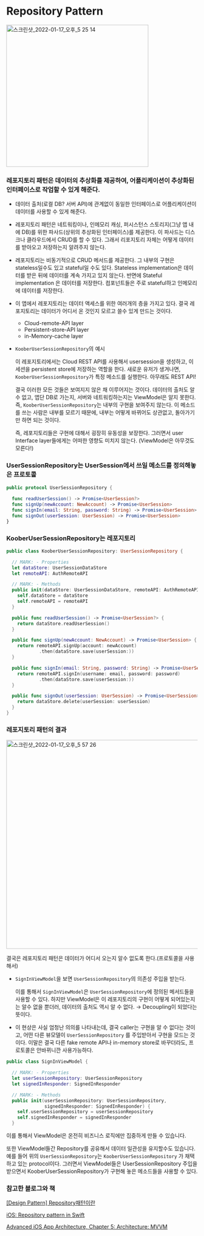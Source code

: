 # Repository Pattern

<img width="374" alt="스크린샷_2022-01-17_오후_5 25 14" src="https://user-images.githubusercontent.com/69891604/149791168-05d0e38b-e057-430b-b49d-f7ff4598fc0f.png">


### 레포지토리 패턴은 데이터의 추상화를 제공하여, 어플리케이션이 추상화된 인터페이스로 작업할 수 있게 해준다.

- 데이터 출처(로컬 DB? 서버 API)에 관계없이 동일한 인터페이스로 어플리케이션이 데이터를 사용할 수 있게 해준다.
- 레포지토리 패턴은 네트워킹이나, 인메모리 캐싱, 퍼시스턴스 스토리지(그냥 앱 내에 DB)를 위한 파사드(상위의 추상화된 인터페이스)를 제공한다. 이 파사드는 디스크나 클라우드에서 CRUD를 할 수 있다. 그래서 리포지토리 자체는 어떻게 데이터를 받아오고 저장하는지 알려주지 않는다.
- 레포지토리는 비동기적으로 CRUD 메서드를 제공한다. 그 내부의 구현은 stateless일수도 있고 stateful일 수도 있다. Stateless implementation은 데이터를 받은 뒤에 데이터를 계속 가지고 있지 않는다. 반면에 Stateful implementation 은 데이터를 저장한다. 컴포넌트들은 주로 stateful하고 인메모리에 데이터를 저장한다.
- 이 앱에서 레포지토리는 데이터 액세스를 위한 여러개의 층을 가지고 있다. 결국 레포지토리는 데이터가 어디서 온 것인지 모르고 쓸수 있게 만드는 것이다.
    - Cloud-remote-API layer
    - Persistent-store-API layer
    - in-Memory-cache layer
- `KooberUserSessionRepository`의 예시
    
    이 레포지토리에서는 Cloud REST API를 사용해서 usersession을 생성하고, 이 세션을 persistent store에 저장하는 역할을 한다. 새로운 유저가 생겨나면, `KooberUserSessionRepository`가 특정 메소드를 실행한다. 아무래도 REST API!
    
    결국 이러한 모든 것들은 보여지지 않은 채 이루어지는 것이다. 데이터의 출처도 알 수 없고, 앱단 DB로 가는지, 서버와 네트워킹하는지는 ViewModel은 알지 못한다. 즉, `KooberUserSessionRepository`는 내부의 구현을 보여주지 않는다. 이 메소드를 쓰는 사람은 내부를 모르기 때문에, 내부는 어떻게 바뀌어도 상관없고, 돌아가기만 하면 되는 것이다.
    
    즉, 레포지토리들은 구현에 대해서 굉장히 유동성을 보장한다. 그러면서 user Interface layer들에게는 어떠한 영향도 미치지 않는다. (ViewModel은 아무것도 모른다!) 
    

### UserSessionRepository는 UserSession에서 쓰일 메소드를 정의해놓은 프로토콜

```swift
public protocol UserSessionRepository {
  
  func readUserSession() -> Promise<UserSession?>
  func signUp(newAccount: NewAccount) -> Promise<UserSession>
  func signIn(email: String, password: String) -> Promise<UserSession>
  func signOut(userSession: UserSession) -> Promise<UserSession>
}
```

### KooberUserSessionRepository는 레포지토리

```swift
public class KooberUserSessionRepository: UserSessionRepository {

  // MARK: - Properties
  let dataStore: UserSessionDataStore
  let remoteAPI: AuthRemoteAPI

  // MARK: - Methods
  public init(dataStore: UserSessionDataStore, remoteAPI: AuthRemoteAPI) {
    self.dataStore = dataStore
    self.remoteAPI = remoteAPI
  }

  public func readUserSession() -> Promise<UserSession?> {
    return dataStore.readUserSession()
  }

  public func signUp(newAccount: NewAccount) -> Promise<UserSession> {
    return remoteAPI.signUp(account: newAccount)
            .then(dataStore.save(userSession:))
  }

  public func signIn(email: String, password: String) -> Promise<UserSession> {
    return remoteAPI.signIn(username: email, password: password)
            .then(dataStore.save(userSession:))
  }

  public func signOut(userSession: UserSession) -> Promise<UserSession> {
    return dataStore.delete(userSession: userSession)
  }
}
```

### 레포지토리 패턴의 결과

<img width="550" alt="스크린샷_2022-01-17_오후_5 57 26" src="https://user-images.githubusercontent.com/69891604/149791226-1507f772-1edc-4f3f-ad9c-0e0714b4b84b.png">

결국은 레포지토리 패턴은 데이터가 어디서 오는지 알수 없도록 한다.(프로토콜을 사용해서)

- `SignInViewModel`을 보면 `UserSessionRepository`의 의존성 주입을 받는다.
    
    이를 통해서 `SignInViewModel`은 `UserSessionRepository`에 정의된 메서드들을 사용할 수 있다. 하지만 ViewModel은 이 레포지토리의 구현이 어떻게 되어있는지는 알수 없을 뿐더러, 데이터의 출처도 역시 알 수 없다. → Decoupling이 되었다는 뜻이다.
    
- 이 현상은 사실 엄청난 의의를 나타내는데, 결국 caller는 구현을 알 수 없다는 것이고, 어떤 다른 뷰모델이 `UserSessionRepository` 를 주입받아서 구현을 모드는 것이다. 이말은 결국 다른 fake remote API나 in-memory store로 바꾸더라도, 프로토콜은 안바뀌니깐 사용가능하다.

```swift
public class SignInViewModel {

  // MARK: - Properties
  let userSessionRepository: UserSessionRepository
  let signedInResponder: SignedInResponder

  // MARK: - Methods
  public init(userSessionRepository: UserSessionRepository,
              signedInResponder: SignedInResponder) {
    self.userSessionRepository = userSessionRepository
    self.signedInResponder = signedInResponder
  }
```

이를 통해서 ViewModel은 온전히 비즈니스 로직에만 집중하게 만들 수 있습니다. 

또한 ViewModel들간 Repository를 공유해서 데이터 일관성을 유지할수도 있습니다. 예를 들어 위의 `UserSessionRepository`는 `KooberUserSessionRepository` 가 채택하고 있는 protocol이다. 그러면서 ViewModel들은 UserSessionRepository 주입을 받으면서 KooberUserSessionRepository가 구현해 놓은 메소드들을 사용할 수 있다.

 

### 참고한 블로그와 책

[[Design Pattern] Repository패턴이란](https://eunjin3786.tistory.com/198)

[iOS: Repository pattern in Swift](https://haningya.tistory.com/232)

[Advanced iOS App Architecture, Chapter 5: Architecture: MVVM](https://www.raywenderlich.com/books/advanced-ios-app-architecture/v3.0/chapters/5-architecture-mvvm#toc-chapter-008-anchor-001)

